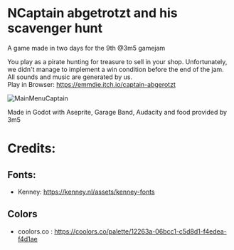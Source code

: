 # NCaptain abgetrotzt and his scavenger hunt
A game made in two days for the 9th @3m5 gamejam

You play as a pirate hunting for treasure to sell in your shop. 
Unfortunately, we didn't manage to implement a win condition before the end of the jam. All sounds and music are generated by us.  
Play in Browser: https://emmdie.itch.io/captain-abgerotzt

![MainMenuCaptain](https://user-images.githubusercontent.com/59830170/198895848-55e5b58d-472c-4512-bac9-e74e438db612.png)

Made in Godot with Aseprite, Garage Band, Audacity and food provided by 3m5

# Credits: 
## Fonts: 
* Kenney: https://kenney.nl/assets/kenney-fonts
## Colors
* coolors.co : https://coolors.co/palette/12263a-06bcc1-c5d8d1-f4edea-f4d1ae
